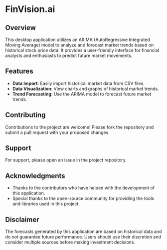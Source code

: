 # FinVision.ai
## Overview
This desktop application utilizes an ARIMA (AutoRegressive Integrated Moving Average) model to analyze and forecast market trends based on historical stock price data. It provides a user-friendly interface for financial analysts and enthusiasts to predict future market movements.

## Features
- **Data Import**: Easily import historical market data from CSV files.
- **Data Visualization**: View charts and graphs of historical market trends.
- **Trend Forecasting**: Use the ARIMA model to forecast future market trends.

## Contributing
Contributions to the project are welcome! Please fork the repository and submit a pull request with your proposed changes.

## Support
For support, please open an issue in the project repository.

## Acknowledgments
- Thanks to the contributors who have helped with the development of this application.
- Special thanks to the open-source community for providing the tools and libraries used in this project.

## Disclaimer
The forecasts generated by this application are based on historical data and do not guarantee future performance. Users should use their discretion and consider multiple sources before making investment decisions.
